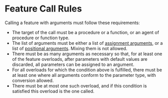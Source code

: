 # Feature Call Rules

Calling a feature with arguments must follow these requirements:

+ The target of the call must be a procedure or a function, or an agent of procedure or function type.
+ The list of arguments must be either a list of [assignment arguments](https://github.com/dlebansais/Easly-Language/blob/master/Doc/Nodes/Argument/AssignmentArgument.md), or a list of [positional arguments](https://github.com/dlebansais/Easly-Language/blob/master/Doc/Nodes/Argument/PositionalArgument.md). Mixing them is not allowed.
+ There must be as many arguments as necessary so that, for at least one of the feature overloads, after parameters with default values are discarded, all parameters can be assigned to an argument.
+ For all overloads for which the condition above is fulfilled, there must be at least one where all arguments conform to the parameter type, with conversion allowed.
+ There must be at most one such overload, and if this condition is satisfied this overload is the one called.
